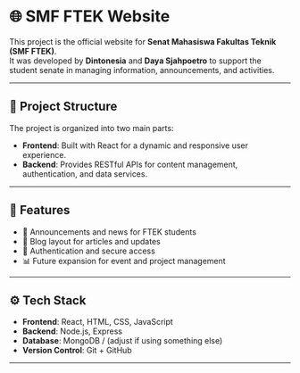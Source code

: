 # 🌐 SMF FTEK Website

This project is the official website for **Senat Mahasiswa Fakultas Teknik (SMF FTEK)**.  
It was developed by **Dintonesia** and **Daya Sjahpoetro** to support the student senate in managing information, announcements, and activities.

---

## 📂 Project Structure
The project is organized into two main parts:

- **Frontend**: Built with React for a dynamic and responsive user experience.  
- **Backend**: Provides RESTful APIs for content management, authentication, and data services.  

---

## 🚀 Features
- 📢 Announcements and news for FTEK students  
- 📝 Blog layout for articles and updates  
- 🔑 Authentication and secure access  
- 📊 Future expansion for event and project management  

---

## ⚙️ Tech Stack
- **Frontend**: React, HTML, CSS, JavaScript  
- **Backend**: Node.js, Express  
- **Database**: MongoDB / (adjust if using something else)  
- **Version Control**: Git + GitHub  

---
